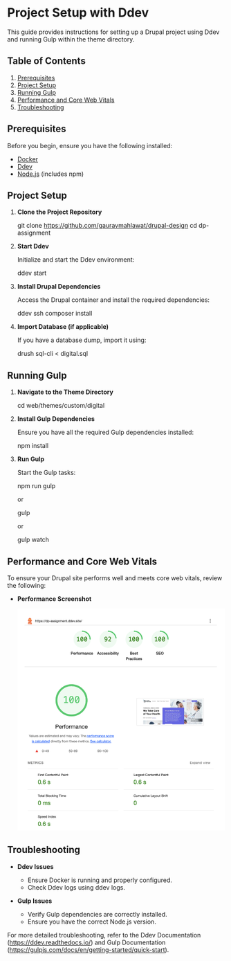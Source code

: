 # Project Setup with Ddev

This guide provides instructions for setting up a Drupal project using Ddev and running Gulp within the theme directory.

## Table of Contents

1. [Prerequisites](#prerequisites)
2. [Project Setup](#project-setup)
3. [Running Gulp](#running-gulp)
4. [Performance and Core Web Vitals](#performance-and-core-web-vitals)
5. [Troubleshooting](#troubleshooting)

## Prerequisites

Before you begin, ensure you have the following installed:

- [Docker](https://www.docker.com/get-started)
- [Ddev](https://ddev.readthedocs.io/en/latest/#installation)
- [Node.js](https://nodejs.org/) (includes npm)

## Project Setup

1. **Clone the Project Repository**

   git clone https://github.com/gauravmahlawat/drupal-design
   cd dp-assignment

2. **Start Ddev**

   Initialize and start the Ddev environment:

   ddev start

3. **Install Drupal Dependencies**

   Access the Drupal container and install the required dependencies:

   ddev ssh
   composer install

4. **Import Database (if applicable)**

   If you have a database dump, import it using:

   drush sql-cli < digital.sql


## Running Gulp

1. **Navigate to the Theme Directory**

   cd web/themes/custom/digital

2. **Install Gulp Dependencies**

   Ensure you have all the required Gulp dependencies installed:

   npm install

3. **Run Gulp**

   Start the Gulp tasks:

   npm run gulp

   or 

   gulp

   or 

   gulp watch

## Performance and Core Web Vitals

To ensure your Drupal site performs well and meets core web vitals, review the following:

- **Performance Screenshot**

  <img src="https://github.com/gauravmahlawat/drupal-design/blob/main/lighthouse.png">

## Troubleshooting

- **Ddev Issues**

  - Ensure Docker is running and properly configured.
  - Check Ddev logs using ddev logs.

- **Gulp Issues**

  - Verify Gulp dependencies are correctly installed.
  - Ensure you have the correct Node.js version.

For more detailed troubleshooting, refer to the Ddev Documentation (https://ddev.readthedocs.io/) and Gulp Documentation (https://gulpjs.com/docs/en/getting-started/quick-start).
